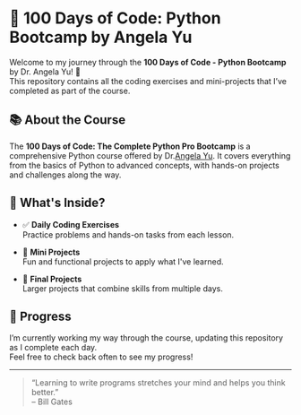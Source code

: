 # 🐍 100 Days of Code: Python Bootcamp by Angela Yu

Welcome to my journey through the **100 Days of Code - Python Bootcamp** by Dr. Angela Yu! 🎯  
This repository contains all the coding exercises and mini-projects that I’ve completed as part of the course.

## 📚 About the Course

The **100 Days of Code: The Complete Python Pro Bootcamp** is a comprehensive Python course offered by Dr.[Angela Yu](https://www.udemy.com/course/100-days-of-code/). It covers everything from the basics of Python to advanced concepts, with hands-on projects and challenges along the way.

## 🚀 What's Inside?

- ✅ **Daily Coding Exercises**  
  Practice problems and hands-on tasks from each lesson.

- 🧠 **Mini Projects**  
  Fun and functional projects to apply what I've learned.

- 💼 **Final Projects**  
  Larger projects that combine skills from multiple days.

## 📌 Progress

I’m currently working my way through the course, updating this repository as I complete each day.  
Feel free to check back often to see my progress!

---

> “Learning to write programs stretches your mind and helps you think better.”  
> – Bill Gates
